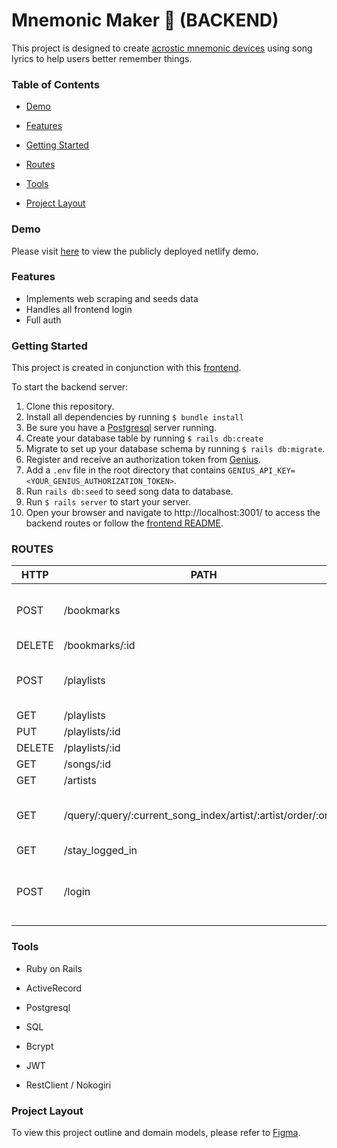 # Mnemonic Maker 🧠 (BACKEND)
This project is designed to create [acrostic mnemonic devices](https://citeseerx.ist.psu.edu/viewdoc/download?doi=10.1.1.898.2352&rep=rep1&type=pdf) using song lyrics to help users better remember things.

### Table of Contents
- [Demo](#demo)

- [Features](#features)

- [Getting Started](#getting-started)

- [Routes](#routes)

- [Tools](#tools)

- [Project Layout](#project-layout)

### Demo
Please visit [here](https://mnemonicmaker.netlify.app/) to view the publicly deployed netlify demo.

### Features
- Implements web scraping and seeds data
- Handles all frontend login
- Full auth

### Getting Started
This project is created in conjunction with this [frontend](https://github.com/Jackmt9/mnemonic-maker-frontend). 

To start the backend server:
1. Clone this repository.
2. Install all dependencies by running ```$ bundle install```
3. Be sure you have a [Postgresql](https://www.postgresql.org/) server running.
4. Create your database table by running ```$ rails db:create```
5. Migrate to set up your database schema by running ```$ rails db:migrate```.
6. Register and receive an authorization token from [Genius](https://docs.genius.com/).
7. Add a ```.env``` file in the root directory that contains ```GENIUS_API_KEY=<YOUR_GENIUS_AUTHORIZATION_TOKEN>```.
8. Run ```rails db:seed``` to seed song data to database.
9. Run ```$ rails server``` to start your server. 
10. Open your browser and navigate to http://localhost:3001/ to access the backend routes or follow the [frontend README](https://github.com/Jackmt9/mnemonic-maker-frontend/blob/master/README.md).

### ROUTES
| HTTP   | PATH                                                          | IF VALID                                                                    | IF INVALID                                   |   |
|--------|---------------------------------------------------------------|-----------------------------------------------------------------------------|----------------------------------------------|---|
| POST   | /bookmarks                                                    | { message:  "Bookmark created."  }                                          | {message:  "Failed to create new bookmark"}  |   |
| DELETE | /bookmarks/:id                                                | {bookmark: {...}}                                                           |                                              |   |
| POST   | /playlists                                                    | {playlist: {...}}                                                           | {message:  "Failed to create new playlist."} |   |
| GET    | /playlists                                                    | {playlists: [{},{},...]}                                                    |                                              |   |
| PUT    | /playlists/:id                                                | {playlist: {...}}                                                          |                                              |   |
| DELETE | /playlists/:id                                                | {playlist: {...}}                                                           |                                              |   |
| GET    | /songs/:id                                                    | {song: {...}}                                                               |                                              |   |
| GET    | /artists                                                      | {artists: [{},{},...]}                                                      |                                              |   |
| GET    | /query/:query/:current_song_index/artist/:artist/order/:order | {matching_phrase: {}, song: {}, current_song_index: ..., input_phrase: ...} | {error:  "No matching text"}                 |   |
| GET    | /stay_logged_in                                               | {user: {...}, token: ...}                                                   |                                              |   |
| POST   | /login                                                        | {user: {...}, token: ...}                                                   | {message:  "Incorrect username or password"} |   |

### Tools
- Ruby on Rails

- ActiveRecord

- Postgresql

- SQL

- Bcrypt

- JWT

- RestClient / Nokogiri

### Project Layout
To view this project outline and domain models, please refer to [Figma](https://www.figma.com/file/FTc7kkD4KNCCM48LuoAGWz/Mnemonic-Maker?node-id=0%3A1).
